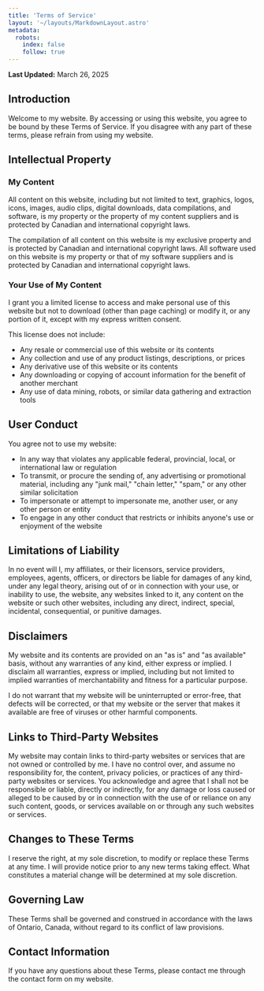 ```yaml
---
title: 'Terms of Service'
layout: '~/layouts/MarkdownLayout.astro'
metadata:
  robots:
    index: false
    follow: true
---
```


**Last Updated:** March 26, 2025

## Introduction

Welcome to my website. By accessing or using this website, you agree to be bound by these Terms of Service. If you disagree with any part of these terms, please refrain from using my website.

## Intellectual Property

### My Content

All content on this website, including but not limited to text, graphics, logos, icons, images, audio clips, digital downloads, data compilations, and software, is my property or the property of my content suppliers and is protected by Canadian and international copyright laws.

The compilation of all content on this website is my exclusive property and is protected by Canadian and international copyright laws. All software used on this website is my property or that of my software suppliers and is protected by Canadian and international copyright laws.

### Your Use of My Content

I grant you a limited license to access and make personal use of this website but not to download (other than page caching) or modify it, or any portion of it, except with my express written consent.

This license does not include:
- Any resale or commercial use of this website or its contents
- Any collection and use of any product listings, descriptions, or prices
- Any derivative use of this website or its contents
- Any downloading or copying of account information for the benefit of another merchant
- Any use of data mining, robots, or similar data gathering and extraction tools

## User Conduct

You agree not to use my website:
- In any way that violates any applicable federal, provincial, local, or international law or regulation
- To transmit, or procure the sending of, any advertising or promotional material, including any "junk mail," "chain letter," "spam," or any other similar solicitation
- To impersonate or attempt to impersonate me, another user, or any other person or entity
- To engage in any other conduct that restricts or inhibits anyone's use or enjoyment of the website

## Limitations of Liability

In no event will I, my affiliates, or their licensors, service providers, employees, agents, officers, or directors be liable for damages of any kind, under any legal theory, arising out of or in connection with your use, or inability to use, the website, any websites linked to it, any content on the website or such other websites, including any direct, indirect, special, incidental, consequential, or punitive damages.

## Disclaimers

My website and its contents are provided on an "as is" and "as available" basis, without any warranties of any kind, either express or implied. I disclaim all warranties, express or implied, including but not limited to implied warranties of merchantability and fitness for a particular purpose.

I do not warrant that my website will be uninterrupted or error-free, that defects will be corrected, or that my website or the server that makes it available are free of viruses or other harmful components.

## Links to Third-Party Websites

My website may contain links to third-party websites or services that are not owned or controlled by me. I have no control over, and assume no responsibility for, the content, privacy policies, or practices of any third-party websites or services. You acknowledge and agree that I shall not be responsible or liable, directly or indirectly, for any damage or loss caused or alleged to be caused by or in connection with the use of or reliance on any such content, goods, or services available on or through any such websites or services.

## Changes to These Terms

I reserve the right, at my sole discretion, to modify or replace these Terms at any time. I will provide notice prior to any new terms taking effect. What constitutes a material change will be determined at my sole discretion.

## Governing Law

These Terms shall be governed and construed in accordance with the laws of Ontario, Canada, without regard to its conflict of law provisions.

## Contact Information

If you have any questions about these Terms, please contact me through the contact form on my website.